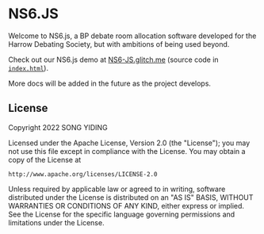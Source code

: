 # NS6.JS

Welcome to NS6.js, a BP debate room allocation software developed for the Harrow Debating Society, but with ambitions of being used beyond.

Check out our NS6.js demo at [NS6-JS.glitch.me](https://ns6.glitch.me/) (source code in [`index.html`](./index.html)).

More docs will be added in the future as the project develops.

## License

Copyright 2022 SONG YIDING

Licensed under the Apache License, Version 2.0 (the "License");
you may not use this file except in compliance with the License.
You may obtain a copy of the License at

    http://www.apache.org/licenses/LICENSE-2.0

Unless required by applicable law or agreed to in writing, software
distributed under the License is distributed on an "AS IS" BASIS,
WITHOUT WARRANTIES OR CONDITIONS OF ANY KIND, either express or implied.
See the License for the specific language governing permissions and
limitations under the License.
